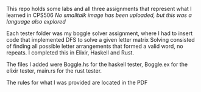 This repo holds some labs and all three assignments that represent what I learned in CPS506
*No smalltalk image has been uploaded, but this was a language also explored*

Each tester folder was my boggle solver assignment, where I had to insert code that implemented DFS to solve a given letter matrix
Solving consisted of finding all possible letter arrangements that formed a valid word, no repeats.
I completed this in Elixir, Haskell and Rust.

The files I added were Boggle.hs for the haskell tester, Boggle.ex for the elixir tester, main.rs for the rust tester.

The rules for what I was provided are located in the PDF
